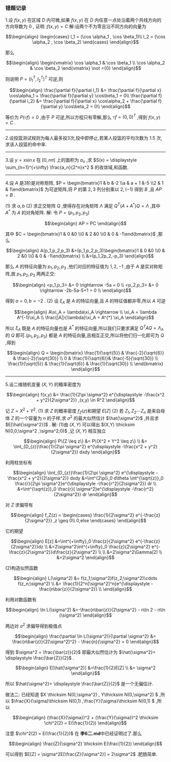 ### 错题记录
1.设 $f(x,y)$ 在区域 $D$ 内可微,如果 $f(x,y)$ 在 $D$ 内任意一点处沿着两个共线方向的方向导数为 $0$ , 证明 :$f(x,y) = C$
解:设两个不为零且沿不同方向的向量为

$$\begin{align}
    \begin{cases}
        l_1 = (\cos \alpha_1 , \cos \beta_1)\\
        l_2 = (\cos \alpha_2 , \cos \beta_2)
    \end{cases}
\end{align}$$

那么

$$\begin{align}
    \begin{vmatrix}
        \cos \alpha_1 & \cos \beta_1 \\
        \cos \alpha_2 & \cos \beta_2
    \end{vmatrix} \not ={0}
\end{align}$$

则说明 $P = (l_1^T,l_2^T)^T$ 可逆,则

$$\begin{align}
    \frac{\partial f}{\partial l_1} &= \frac{\partial f}{\partial x} \cos\alpha_1 + \frac{\partial f}{\partial y} \cos\beta_1 = 0\\
    \frac{\partial f}{\partial l_2} &= \frac{\partial f}{\partial x} \cos\alpha_2 + \frac{\partial f}{\partial y} \cos\beta_2 = 0\\
\end{align}$$

等价为 $P(\triangledown f) = 0$ ,由于 $P$ 可逆,所以方程只有零解,那么 $\triangledown f = (0,0)^T$ ,得到 $f(x,y) = C$ .

---
2.设投篮测试规则为每人最多投3次,投中即停止,若某人投篮的平均次数为 $1.5$ 次,求该人投篮的命中率.


---
3.设 $y = x\sin x$ 在 $[0,n\pi]$ 上的面积为 $a_n$ ,求 $S(x) = \displaystyle \sum_{n=1}^{+\infty} \frac{a_n}{2^n}x^2 $ 的收敛域,和函数.


---
4.设 $A$ 是3阶是对称矩阵, $P = \begin{bmatrix}1 & b &-2 \\a & a + 1 &-5 \\2 & 1 & 1\end{bmatrix}$ 为可逆矩阵,将 $P$ 的第 $2,3$ 列分别乘以 $2,(-1)$ 得到 $B$ ,且 $AP = B$ .


(1) 求 $a,b$
(2) 求正交矩阵 $Q$ ,使得存在对角矩阵 $\Lambda$ 满足 $Q^T(A + A^{*})Q = \Lambda$ ,其中 $A^{*}$ 为 $A$ 的对角矩阵.
解:
令 $P = (p_1,p_2,p_3)$

$$\begin{align}
    AP = PC 
\end{align}$$

其中 $C = \begin{bmatrix}1 & 0 &0 \\0 & 2  &0 \\0 & 0 & -1\end{bmatrix}$ ,那么

$$\begin{align}
    A(p_1,p_2,p_3) &=(p_1,p_2,p_3)\begin{bmatrix}1 & 0 &0 \\0 & 2  &0 \\0 & 0 & -1\end{bmatrix} \\
    &=(p_1,2p_2,-p_3)
\end{align}$$

那么 $A$ 的特征向量为 $p_1,p_2,p_3$ ,他们对应的特征值为 $1,2,-1$ ,由于 $A$ 是实对称矩阵,故 $p_1,p_2,p_3$ 两两正交:

$$\begin{align}
    <p_1,p_3> &= 0 \rightarrow -5a = 0 \\
    <p_2,p_3> &= 0 \rightarrow -2b-5a-5+1 = 0 \\
\end{align}$$

得到 $a = 0,b=-2$ .
(2)
设 $\xi_A$ 是 $A$ 的特征向量,且 $A$ 的特征值都非零,所以 $A$ 可逆

$$\begin{align}
    A\xi_A = \lambda\xi_A \rightarrow \\
    \xi_A = \lambda A^{-1}\xi_A \\ 
    \frac{|A|}{\lambda}\xi_A = A^{*} \xi_A 
\end{align}$$

所以 $\xi_A$ 既是 $A$ 的特征向量也是 $A^{*}$ 的特征向量,所以我们只要求满足 $Q^TAQ =\Lambda_A$ 的 $Q$ 即可.$(p_1,p_2,p_3)$ 都是 $A$ 的特征向量,且相互正交,所以将他们归一化即可为 $Q$ ,得到

$$\begin{align}
    Q = \begin{bmatrix}
        \frac{1}{\sqrt{5}} & \frac{-2}{\sqrt{6}} & \frac{-2}{\sqrt{30}} \\
        0 & \frac{1}{\sqrt{6}}& \frac{-5}{\sqrt{30}} \\
        \frac{1}{\sqrt{5}} & \frac{1}{\sqrt{6}} & \frac{1}{\sqrt{30}} \\
    \end{bmatrix}
\end{align}$$



---
5.设二维随机变量 $(X,Y)$ 的概率密度为

$$\begin{align}
    f(x,y) &= \frac{1}{2\pi \sigma^2} e^{\displaystyle -\frac{x^2 + y^2}{2\sigma^2}} ,(x,y) \in R^2
\end{align}$$

记 $Z = X^2 + Y^2$.
(1) 求 $Z$ 的概率密度 $f_Z(z)$和期望 $E[Z]$
(2) 若 $Z_1,Z_2\cdots Z_n$ 是来自母体 $Z$ 的一个容量为 $n$ 的子样,求 $\sigma^2$ 的最大似然估计 $\hat{\sigma^2}$ ,并且求 $E[\hat{\sigma^2}]$ .
解:
(1)由 $(X,Y)$ 可以得出 $(X,Y) \thicksim N(0,0;\sigma^2 ,\sigma^2;0)$ ,记 $(X,Y)$ 相互独立

$$\begin{align}
    P\{Z \leq z\} &= P\{X^2 + Y^2 \leq z\} \\
    &= \iint_{D_{z}}\frac{1}{2\pi \sigma^2} e^{\displaystyle -\frac{x^2 + y^2}{2\sigma^2}} dxdy
\end{align}$$ 

利用柱坐标有

$$\begin{align}
    \iint_{D_{z}}\frac{1}{2\pi \sigma^2} e^{\displaystyle -\frac{x^2 + y^2}{2\sigma^2}} dxdy &=\int^{2\pi}_0 d\theta \int^{\sqrt{z}}_0 \frac{r}{2\pi \sigma^2}e^{\displaystyle -\frac{r^2}{2\sigma^2}} dr \\
    &=\int^{\sqrt{z}}_0 \frac{r}{ \sigma^2}e^{\displaystyle -\frac{r^2}{2\sigma^2}} dr
\end{align}$$

对 $Z$ 求偏导有

$$\begin{align}
    f_Z(z) = \begin{cases}
        \frac{1}{2\sigma^2} e^{-\frac{z}{2\sigma^2}} ,z \geq 0\\
        0,else
    \end{cases}
\end{align}$$

它的期望

$$\begin{align}
    E[z] &=\int^{+\infty}_0 \frac{z}{2\sigma^2} e^{-\frac{z}{2\sigma^2}}dz \\
    &=2\sigma^2\int^{+\infty}_0 \frac{z}{2\sigma^2} e^{-\frac{z}{2\sigma^2}}d\frac{z}{2\sigma^2} \\ \\
    &=2\sigma^2\Gamma(2) \\
    &=2\sigma^2
\end{align}$$

(2)构造似然函数

$$\begin{align}
    L(\sigma^2) &= f(z_1;\sigma^2)f(z_2;\sigma^2)\cdots f(z_n;\sigma^2) \\
    &= \frac{1}{2^n[\sigma^2]^n}e^{\displaystyle -\frac{n\bar{z}}{2\sigma^2}} \\
\end{align}$$

利用对数函数有

$$\begin{align}
    \ln L(\sigma^2) &=-\frac{n\bar{z}}{2\sigma^2} - n\ln 2 - n\ln (\sigma^2)
\end{align}$$

两边对 $\sigma^2$ 求偏导得到极值点

$$\begin{align}
    \frac{\partial \ln L(\sigma^2)}{\partial \sigma^2} &= \frac{n\bar{z}}{2[\sigma^2]^2} - \frac{n}{\sigma^2} = 0
\end{align}$$

得到 $\sigma^2 = \frac{\bar{z}}{2}$ 即最大似然估计为 $\hat{\sigma^2}= \displaystyle \frac{\bar{Z}}{2}$ .

$$\begin{align}
    E[\hat{\sigma^2}] &=\frac{1}{2}E[Z] \\
    &= \sigma^2
\end{align}$$

所以 $\hat{\sigma^2}= \displaystyle \frac{\bar{Z}}{2}$ 是一个无偏估计.

做法二:
已经知道 $X \thicksim N(0,\sigma^2) , Y\thicksim N(0,\sigma^2) $ ,所以 $\frac{X}{\sigma}\thicksim N(0,1) ,\frac{Y}{\sigma}\thicksim N(0,1) $ ,所以

$$\begin{align}
    (\frac{X}{\sigma})^2 + (\frac{Y}{\sigma})^2 \thicksim \chi^2(2) = E(\frac{1}{2})
\end{align}$$

注意 $\chi^2(2) = E(\frac{1}{2})$ 在 **李6二.md**中已经证明过了.那么

$$\begin{align}
    \frac{Z}{\sigma^2} \thicksim E(\frac{1}{2})
\end{align}$$

可以得到 $E[Z] = \sigma^2E[\frac{Z}{\sigma^2}] = 2\sigma^2$ .肥肠简单.






